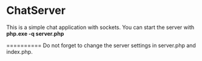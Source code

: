 ChatServer
==========
This is a simple chat application with sockets.
You can start the server with<br />
<b>php.exe -q server.php</b>

==========
Do not forget to change the server settings in server.php and index.php.
